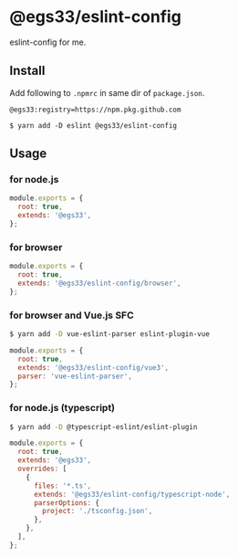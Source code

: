 # @egs33/eslint-config

eslint-config for me.

## Install
Add following to `.npmrc` in same dir of `package.json`.
```
@egs33:registry=https://npm.pkg.github.com
```

```
$ yarn add -D eslint @egs33/eslint-config
```

## Usage
### for node.js
```javascript
module.exports = {
  root: true,
  extends: '@egs33',
};
```

### for browser
```javascript
module.exports = {
  root: true,
  extends: '@egs33/eslint-config/browser',
};
```

### for browser and Vue.js SFC
```bash
$ yarn add -D vue-eslint-parser eslint-plugin-vue
```

```javascript
module.exports = {
  root: true,
  extends: '@egs33/eslint-config/vue3',
  parser: 'vue-eslint-parser',
};
```
### for node.js (typescript)
```bash
$ yarn add -D @typescript-eslint/eslint-plugin
```

```javascript
module.exports = {
  root: true,
  extends: '@egs33',
  overrides: [
    {
      files: '*.ts',
      extends: '@egs33/eslint-config/typescript-node',
      parserOptions: {
        project: './tsconfig.json',
      },
    },
  ],
};
```
